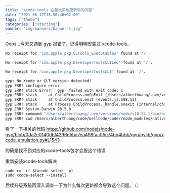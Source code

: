 ```yaml
---
title: "xcode-tools 在每次系统更新后的问题"
date: "2021-06-17T13:50:46+02:00"
tags: ["theme"]
categories: ["starting"]
banner: "img/banners/banner-1.jpg"
---
```


Oops...今天又遇到 gyp 报错了.. 记得明明安装过 xcode-tools..

```bash
No receipt for 'com.apple.pkg.CLTools_Executables' found at '/'.

No receipt for 'com.apple.pkg.DeveloperToolsCLILeo' found at '/'.

No receipt for 'com.apple.pkg.DeveloperToolsCLI' found at '/'.

gyp: No Xcode or CLT version detected!
gyp ERR! configure error 
gyp ERR! stack Error: `gyp` failed with exit code: 1
gyp ERR! stack     at ChildProcess.onCpExit (/Users/alberthuang/.nvm/versions/node/v10.24.1/lib/node_modules/npm/node_modules/node-gyp/lib/configure.js:351:16)
gyp ERR! stack     at ChildProcess.emit (events.js:198:13)
gyp ERR! stack     at Process.ChildProcess._handle.onexit (internal/child_process.js:248:12)
gyp ERR! System Darwin 20.5.0
gyp ERR! command "/Users/alberthuang/.nvm/versions/node/v10.24.1/bin/node" "/Users/alberthuang/.nvm/versions/node/v10.24.1/lib/node_modules/npm/node_modules/node-gyp/bin/node-gyp.js" "rebuild"
gyp ERR! cwd /Users/alberthuang/code/bellcode/coder/node_modules/native-is-elevated
```


看了一下相关的代码 https://github.com/nodejs/node-gyp/blob/0da2e0140dbf4296d5ba7ea498fac05e74bb4bbb/gyp/pylib/gyp/xcode_emulation.py#L1543

的确是找不到对应的xcode-tools包才会报这个错误

重新安装xcode-tools解决
```
sudo rm -rf $(xcode-select -p)
sudo xcode-select --install
```

后续升级系统再深入调查一下为什么每次更新都会导致这个问题。 (:
